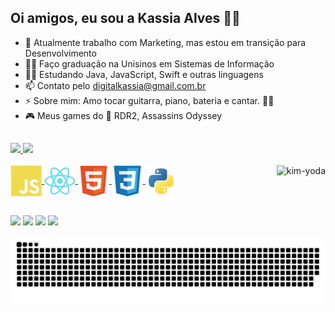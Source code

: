 ## Oi amigos, eu sou a Kassia Alves 👩‍🚀

- 🔭 Atualmente trabalho com Marketing, mas estou em transição para Desenvolvimento
- 👩‍💻 Faço graduação na Unisinos em Sistemas de Informação
- 🕵️‍♂️ Estudando Java, JavaScript, Swift e outras linguagens
- 📫 Contato pelo digitalkassia@gmail.com.br
- ⚡ Sobre mim: Amo tocar guitarra, piano, bateria e cantar. 🎹🎸
- 🎮 Meus games do 💖 RDR2, Assassins Odyssey 

##

<div>
  <a href="https://github.com/kassiakim">
  <img height="180em" src="https://github-readme-stats.vercel.app/api?username=kassiakim&show_icons=true&theme=shades-of-purple&include_all_commits=true&count_private=true"/>
  <img height="130em" src="https://github-readme-stats.vercel.app/api/top-langs/?username=kassiakim&layout=compact&langs_count=7&theme=shades-of-purple"/>
</div>
  
 <div style="display: inline_block"><br>
  <img align="center" alt="kim-Js" height="50" width="50" src="https://raw.githubusercontent.com/devicons/devicon/master/icons/javascript/javascript-plain.svg">
  <img align="center" alt="kim-React" height="50" width="50" src="https://raw.githubusercontent.com/devicons/devicon/master/icons/react/react-original.svg">
  <img align="center" alt="kim-HTML" height="50" width="50" src="https://raw.githubusercontent.com/devicons/devicon/master/icons/html5/html5-original.svg">
  <img align="center" alt="kim-CSS" height="50" width="50" src="https://raw.githubusercontent.com/devicons/devicon/master/icons/css3/css3-original.svg">
  <img align="center" alt="kim-Python" height="50" width="50" src="https://raw.githubusercontent.com/devicons/devicon/master/icons/python/python-original.svg">
  <img align="right" alt="kim-yoda" src="https://media4.giphy.com/media/W3a0nEgZ6Cr9FWffRu/giphy.gif?cid=ecf05e47h4k0vaamlo02pu08ddhfeqaaqcoc2wefxxppynwp&rid=giphy.gif&ct=g">
</div> 
  
  ##
  
  <div> 
    <a href="https://instagram.com/kassiapark" target="_blank"><img src="https://img.shields.io/badge/-Instagram-%23E4405F?style=for-the-badge&logo=instagram&logoColor=white" target="_blank"></a>
  <a href="https://discord.gg/Sh54Nfen" target="_blank"><img src="https://img.shields.io/badge/Discord-7289DA?style=for-the-badge&logo=discord&logoColor=white" target="_blank"></a> 
  <a href = "mailto:digitalkassia@gmail.com"><img src="https://img.shields.io/badge/-Gmail-%23333?style=for-the-badge&logo=gmail&logoColor=white" target="_blank"></a>
  <a href="https://www.linkedin.com/in/kassiaalvesbr" target="_blank"><img src="https://img.shields.io/badge/-LinkedIn-%230077B5?style=for-the-badge&logo=linkedin&logoColor=white" target="_blank"></a> 

  
  ![Snake animation](https://github.com/kassiakim/kassiakim/blob/output/github-contribution-grid-snake.svg)

</div>
